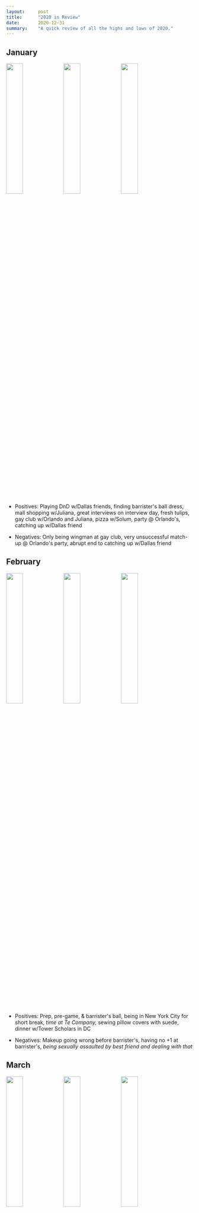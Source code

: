 ```yaml
---
layout:     post
title:      "2020 in Review"
date:       2020-12-31 
summary:    "A quick review of all the highs and lows of 2020."
---
```


<h2>January</h2>

<img src="https://i.imgur.com/lbeIJsY.jpg" style="width: 30%" />
<img src="https://i.imgur.com/ruEjjvB.jpg" style="width: 30%" />
<img src="https://i.imgur.com/ApPK3pL.jpg" style="width: 30%" />

* Positives: Playing DnD w/Dallas friends, finding barrister's ball dress, mall shopping w/Juliana, great interviews on interview day, fresh tulips, gay club w/Orlando and Juliana, pizza w/Solum, party @ Orlando's, catching up w/Dallas friend

* Negatives: Only being wingman at gay club, very unsuccessful match-up @ Orlando's party, abrupt end to catching up w/Dallas friend

<h2>February</h2>

<img src="https://i.imgur.com/al2yri6.jpg" style="width: 30%" />
<img src="https://i.imgur.com/2GO3MMU.png?1" style="width: 30%" />
<img src="https://i.imgur.com/PTVuOai.jpg" style="width: 30%" />

* Positives: Prep, pre-game, & barrister's ball, being in New York City for short break, *time at Te Company,* sewing pillow covers with suede, dinner w/Tower Scholars in DC

* Negatives: Makeup going wrong before barrister's, having no +1 at barrister's, *being sexually assaulted by best friend and dealing with that*

<h2>March</h2>

<img src="https://i.imgur.com/Icqfi2l.jpg" style="width: 30%" />
<img src="https://i.imgur.com/7tXmQOs.jpg" style="width: 30%" />
<img src="https://i.imgur.com/ZLtMRQX.jpg" style="width: 30%" />

* Positives: Sewing yellow suede curtains for bookshelf, *seeing friends for trivia in Dallas, photo shoot w/Courtney,* going to Hermann instead of being alone in DC for COVID, Colleen's pets

* Negatives: *Missing flight to Dallas,* stress of helping dad show the house in Dallas, stress of school closing because of COVID

<h2>April</h2>

<img src="https://i.imgur.com/QuczbrF.jpg" style="width: 35%" />

* Positives: *Getting/playing PS4, God of War, Horizon Zero Dawn,* Colleen's amazing cooking, Colleen's pets, Solum's plague playlist, crosswords with friends, Tower defense game app, Solum being so supportive of transfer, long walks in Hermann, cross stitching

* Negatives: Being so socially isolated in Hermann, stress of school changing so much virtually

<h2>May</h2>

<img src="https://i.imgur.com/0NBVIng.jpg" style="width: 35%" />
<img src="https://i.imgur.com/DQXWn5d.jpg" style="width: 35%" />

* Positives: Colleen's pets, making goat cheese gnocchi, getting back to DC, Harry Potter virtual trivia, seeing DC friends

* Negatives: Stress of transfer applications, stress of Harvard write-on, Hermann local getting too friendly, hair getting so long

<h2>June</h2>

<img src="https://i.imgur.com/MyPnNcx.jpg" style="width: 35%" />
<img src="https://i.imgur.com/kUzD8uH.jpg" style="width: 35%" />

* Positives: *Getting Harvard interview* and interview nails, *getting into Yale Law* and celebratory dinner, putting googly eyes all over Orlando's apartment, cross stitching

* Negatives: Boring summer work days, stress of needing to plan transfer, being scared of harming Orlando's plants

<h2>July</h2>

<img src="https://i.imgur.com/o2BRwMe.jpg" style="width: 23%" />
<img src="https://i.imgur.com/9jssHnD.jpg" style="width: 23%" />
<img src="https://i.imgur.com/wiRCnGK.jpg" style="width: 23%" />
<img src="https://i.imgur.com/FMvYYdl.jpg" style="width: 23%" />

* Positives: Archery, kayaking, and family time in CLE, getting to be friends w/Xian again, finding (and sketching decorations for) housing for New Haven, first custom suit call, *speed racer movie night, Tombstone movie night, getting a haircut after so long, custom suit fitting, Founding Farmer's goodbye dinner w/friends* 

* Negatives: Not getting to see Luke and Tori in CLE, finding out Fabrege egg wasn't worth much, hurting ankles a lot in new brown oxford's, having to fix paint problems, *awful moving day stress*

<h2>August</h2>

<img src="https://i.imgur.com/FhQ8KNp.jpg" style="width: 30%"  />
<img src="https://i.imgur.com/tKdb2LU.jpg" style="width: 30%" />
<img src="https://i.imgur.com/k2T207t.jpg" style="width: 30%" rotate="90"/>

* Positives: Arriving, unpacking, decorating, getting to paint room, fun dates, getting and using a grill, *working in and improving front garden,* finding a piano to play on, cross-stitching, sitting at Koffee?

* Negatives: Getting turned away for new driver's license because of paperwork, mystery allergic reaction on arm, stress of not being able to get into correct YLS classes

<h2>September</h2>

<img src="https://i.imgur.com/pi02irQ.jpg" style="width: 35%" />
<img src="https://i.imgur.com/AmeeEUm.jpg" style="width: 35%" />

* Positives: Cross stitching, amazing new YLS classes, escape room, being in New York for *second suit fitting w/Dennis the dog,* successfully getting CT driver's license

* Negatives: AG jeans tearing, not great shopping around, dating becoming tedious

<h2>October</h2>

<img src="https://i.imgur.com/CO8JBEn.jpg" style="width: 35%" rotate="90" />
<img src="https://i.imgur.com/js87nYn.jpg" style="width: 35%" />

* Positives: Tacos w/transfers, discovering/making protein pancakes, Tower scholar virtual event, escape room, hanging w/Henry, especially *Halloween and carving pumpkins,* bought tiny pumpkin for desk

* Negatives: Stress about tidiness, clinic work stagnant, *woman's health scare,* so many meetings w/firms getting tiring

<h2>November</h2>

<img src="https://i.imgur.com/nel4FTU.jpg" style="width: 35%" />
<img src="https://i.imgur.com/B29f0KG.jpg" style="width: 35%" />

* Positives: Time w/dad in Boston, hanging w/Henry, especially with fun cocktails, cross stitching, getting Lap Lap, success of raking leaves, playing board games w/family, *chatting w/rabbis*

* Negatives: *Election stress,* tiring firm interviews, ankle injury, *stress of traveling for Thanksgiving,* quarantining after Thanksgiving travel 

<h2>December</h2>

<img src="https://i.imgur.com/nKq9ANH.jpg" style="width: 35%" />
<img src="https://i.imgur.com/f4QDctu.jpg" style="width: 35%" />

* Positives: *Plant pop-up,* short story group, working on independent clinic project, big snowstorm, recording pride book reading, Christmas Eve dinner, getting to see Juliana, Miles Morales video game

* Negatives: Bit of finals essay stress, feeling unsuccessful at butter chicken meal prepping, *cabin fever*

<h2>Take-Aways</h2>

<b>Positives:</b> 
* Time with friends and time with pets was best this. Sitting alone in a room for extended periods of time? Not great. I'm hoping to get a cat in 2021, and intending to make a concerted effort to get more social engagement to capitalize on these things.
* Video games were also a big positive this year, and one I feel like I've neglected the past year at least. I should stay on the lookout for new games I like!
* Improving the space around me like by gardening and decorating brought me a lot of joy. I've been saying for at least a year now that I want to take a course in interior decorating—I should really get to that.
* Having a bright living thing to be near me, like flowers or a tiny pumpkin, has a surprisingly big impact on my mood. I need to find a flowers place here in New Haven maybe, or just keep growing new plant friends.

<b>Negatives:</b>
* Obviously being sexually assaulted by your best friend and then experiencing an international pandemic in which an incredibly important nail-biter election happens isn't great, but I also don't think it was avoidable in any way. Positive coping mechanisms are the best way to deal with these big bads I think, which really just means doing more of what's above.
